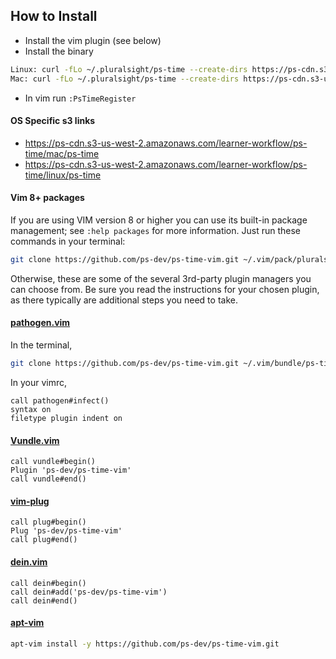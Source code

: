 ## How to Install
* Install the vim plugin (see below)
* Install the binary
```bash
Linux: curl -fLo ~/.pluralsight/ps-time --create-dirs https://ps-cdn.s3-us-west-2.amazonaws.com/learner-workflow/ps-time/linux/ps-time && chmod +x ~/.pluralsight/ps-time
Mac: curl -fLo ~/.pluralsight/ps-time --create-dirs https://ps-cdn.s3-us-west-2.amazonaws.com/learner-workflow/ps-time/mac/ps-time && chmod +x ~/.pluralsight/ps-time
```
* In vim run `:PsTimeRegister`

#### OS Specific s3 links
* https://ps-cdn.s3-us-west-2.amazonaws.com/learner-workflow/ps-time/mac/ps-time
* https://ps-cdn.s3-us-west-2.amazonaws.com/learner-workflow/ps-time/linux/ps-time

#### Vim 8+ packages

If you are using VIM version 8 or higher you can use its built-in package management; see `:help packages` for more information. Just run these commands in your terminal:

```bash
git clone https://github.com/ps-dev/ps-time-vim.git ~/.vim/pack/pluralsight/start/ps-time-vim
```

Otherwise, these are some of the several 3rd-party plugin managers you can choose from. Be sure you read the instructions for your chosen plugin, as there typically are additional steps you need to take.

#### [pathogen.vim](https://github.com/tpope/vim-pathogen)

In the terminal,
```bash
git clone https://github.com/ps-dev/ps-time-vim.git ~/.vim/bundle/ps-time-vim
```
In your vimrc,
```vim
call pathogen#infect()
syntax on
filetype plugin indent on
```

#### [Vundle.vim](https://github.com/VundleVim/Vundle.vim)
```vim
call vundle#begin()
Plugin 'ps-dev/ps-time-vim'
call vundle#end()
```

#### [vim-plug](https://github.com/junegunn/vim-plug)
```vim
call plug#begin()
Plug 'ps-dev/ps-time-vim'
call plug#end()
```

#### [dein.vim](https://github.com/Shougo/dein.vim)
```vim
call dein#begin()
call dein#add('ps-dev/ps-time-vim')
call dein#end()
```

#### [apt-vim](https://github.com/egalpin/apt-vim)
```bash
apt-vim install -y https://github.com/ps-dev/ps-time-vim.git
```
